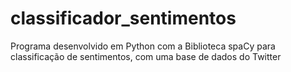 # classificador_sentimentos
Programa desenvolvido em Python com a Biblioteca spaCy para classificação de sentimentos, com uma base de dados do Twitter

